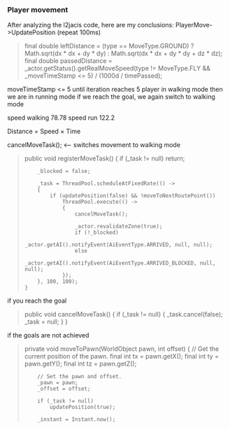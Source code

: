 ### Player movement

After analyzing the l2jacis code, here are my conclusions:
PlayerMove->UpdatePosition (repeat 100ms)
<blockquote>
		final double leftDistance = (type == MoveType.GROUND) ? Math.sqrt(dx * dx + dy * dy) : Math.sqrt(dx * dx + dy * dy + dz * dz);
		final double passedDistance = _actor.getStatus().getRealMoveSpeed(type != MoveType.FLY && _moveTimeStamp <= 5) / (1000d / timePassed);
</blockquote>
moveTimeStamp <= 5
until iteration reaches 5 player in walking mode
then we are in running mode
if we reach the goal, we again switch to walking mode

speed walking 78.78
speed run  122.2

Distance = Speed ​​× Time

cancelMoveTask(); <-- switches movement to walking mode


<blockquote>
public void registerMoveTask()
	{
		if (_task != null)
			return;
		
		_blocked = false;
		
		_task = ThreadPool.scheduleAtFixedRate(() ->
		{
			if (updatePosition(false) && !moveToNextRoutePoint())
				ThreadPool.execute(() ->
				{
					cancelMoveTask();
					
					_actor.revalidateZone(true);
					if (!_blocked)
						_actor.getAI().notifyEvent(AiEventType.ARRIVED, null, null);
					else
						_actor.getAI().notifyEvent(AiEventType.ARRIVED_BLOCKED, null, null);
				});
		}, 100, 100);
	}
</blockquote>

if you reach the goal

<blockquote>
	public void cancelMoveTask()
	{
		if (_task != null)
		{
			_task.cancel(false);
			_task = null;
		}
	}
</blockquote>

if the goals are not achieved

<blockquote>
private void moveToPawn(WorldObject pawn, int offset)
	{
		// Get the current position of the pawn.
		final int tx = pawn.getX();
		final int ty = pawn.getY();
		final int tz = pawn.getZ();
		
		// Set the pawn and offset.
		_pawn = pawn;
		_offset = offset;
		
		if (_task != null)
			updatePosition(true);
		
		_instant = Instant.now();
</blockquote>